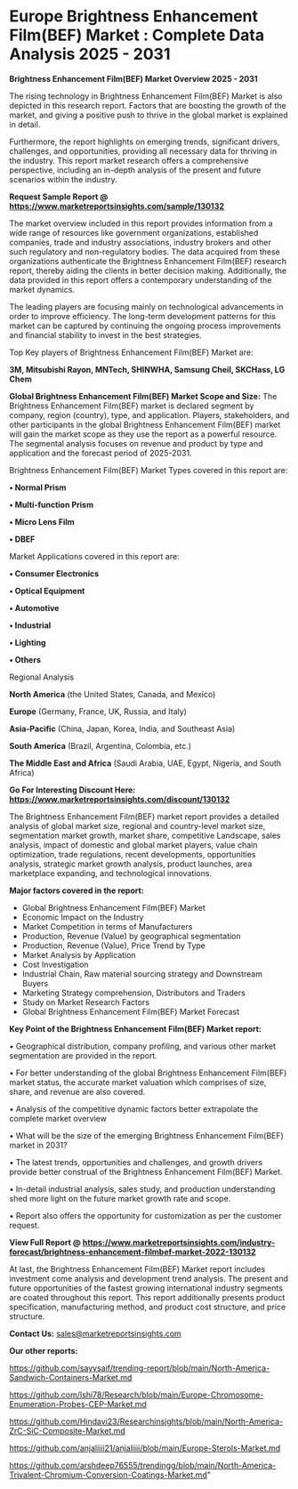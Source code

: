 # Europe Brightness Enhancement Film(BEF) Market : Complete Data Analysis 2025 - 2031

<Strong> Brightness Enhancement Film(BEF) Market Overview 2025 - 2031</strong>

The rising technology in Brightness Enhancement Film(BEF) Market is also depicted in this research report. Factors that are boosting the growth of the market, and giving a positive push to thrive in the global market is explained in detail.

Furthermore, the report highlights on emerging trends, significant drivers, challenges, and opportunities, providing all necessary data for thriving in the industry. This report market research offers a comprehensive perspective, including an in-depth analysis of the present and future scenarios within the industry.

<strong>Request Sample Report @ <a href=https://www.marketreportsinsights.com/sample/130132>https://www.marketreportsinsights.com/sample/130132</a></strong>

The market overview included in this report provides information from a wide range of resources like government organizations, established companies, trade and industry associations, industry brokers and other such regulatory and non-regulatory bodies. The data acquired from these organizations authenticate the Brightness Enhancement Film(BEF) research report, thereby aiding the clients in better decision making. Additionally, the data provided in this report offers a contemporary understanding of the market dynamics.

The leading players are focusing mainly on technological advancements in order to improve efficiency. The long-term development patterns for this market can be captured by continuing the ongoing process improvements and financial stability to invest in the best strategies.

Top Key players of Brightness Enhancement Film(BEF) Market are:

<strong>3M, Mitsubishi Rayon, MNTech, SHINWHA, Samsung Cheil, SKCHass, LG Chem</strong>

<strong><b>Global Brightness Enhancement Film(BEF) Market Scope and Size:</b></strong>
The Brightness Enhancement Film(BEF) market is declared segment by company, region (country), type, and application. Players, stakeholders, and other participants in the global Brightness Enhancement Film(BEF) market will gain the market scope as they use the report as a powerful resource. The segmental analysis focuses on revenue and product by type and application and the forecast period of 2025-2031.

Brightness Enhancement Film(BEF) Market Types covered in this report are:

<strong>• Normal Prism

• Multi-function Prism

• Micro Lens Film

• DBEF</strong>

Market Applications covered in this report are:

<strong>• Consumer Electronics

• Optical Equipment

• Automotive

• Industrial

• Lighting

• Others</strong> 

Regional Analysis

<strong>North America</strong> (the United States, Canada, and Mexico)

<strong>Europe</strong> (Germany, France, UK, Russia, and Italy)

<strong>Asia-Pacific</strong> (China, Japan, Korea, India, and Southeast Asia)

<strong>South America</strong> (Brazil, Argentina, Colombia, etc.)

<strong>The Middle East and Africa</strong> (Saudi Arabia, UAE, Egypt, Nigeria, and South Africa)

<strong>Go For Interesting Discount Here: <a href=https://www.marketreportsinsights.com/discount/130132>https://www.marketreportsinsights.com/discount/130132</a></strong>

The Brightness Enhancement Film(BEF) market report provides a detailed analysis of global market size, regional and country-level market size, segmentation market growth, market share, competitive Landscape, sales analysis, impact of domestic and global market players, value chain optimization, trade regulations, recent developments, opportunities analysis, strategic market growth analysis, product launches, area marketplace expanding, and technological innovations.

<strong><b>Major factors covered in the report:</b></strong>
<ul>
  <li>Global Brightness Enhancement Film(BEF) Market </li>
  <li>Economic Impact on the Industry</li>
  <li>Market Competition in terms of Manufacturers</li>
  <li>Production, Revenue (Value) by geographical segmentation</li>
  <li>Production, Revenue (Value), Price Trend by Type</li>
  <li>Market Analysis by Application</li>
  <li>Cost Investigation</li>
  <li>Industrial Chain, Raw material sourcing strategy and Downstream Buyers</li>
  <li>Marketing Strategy comprehension, Distributors and Traders</li>
  <li>Study on Market Research Factors</li>
  <li>Global Brightness Enhancement Film(BEF) Market Forecast</li>
</ul>

<strong><b>Key Point of the Brightness Enhancement Film(BEF) Market report:</b></strong>

• Geographical distribution, company profiling, and various other market segmentation are provided in the report.

• For better understanding of the global Brightness Enhancement Film(BEF) market status, the accurate market valuation which comprises of size, share, and revenue are also covered.

• Analysis of the competitive dynamic factors better extrapolate the complete market overview

• What will be the size of the emerging Brightness Enhancement Film(BEF) market in 2031?

• The latest trends, opportunities and challenges, and growth drivers provide better construal of the Brightness Enhancement Film(BEF) Market.

• In-detail industrial analysis, sales study, and production understanding shed more light on the future market growth rate and scope.

• Report also offers the opportunity for customization as per the customer request.

<strong><b>View Full Report @ <a href=https://www.marketreportsinsights.com/industry-forecast/brightness-enhancement-filmbef-market-2022-130132>https://www.marketreportsinsights.com/industry-forecast/brightness-enhancement-filmbef-market-2022-130132</a></b></strong>


At last, the Brightness Enhancement Film(BEF) Market report includes investment come analysis and development trend analysis. The present and future opportunities of the fastest growing international industry segments are coated throughout this report. This report additionally presents product specification, manufacturing method, and product cost structure, and price structure.

<strong>Contact Us:</strong>
sales@marketreportsinsights.com

<strong>Our other reports:</strong>

<a href=https://github.com/sayysaif/trending-report/blob/main/North-America-Sandwich-Containers-Market.md>https://github.com/sayysaif/trending-report/blob/main/North-America-Sandwich-Containers-Market.md</a>

<a href=https://github.com/Ishi78/Research/blob/main/Europe-Chromosome-Enumeration-Probes-CEP-Market.md>https://github.com/Ishi78/Research/blob/main/Europe-Chromosome-Enumeration-Probes-CEP-Market.md</a>

<a href=https://github.com/Hindavi23/Researchinsights/blob/main/North-America-ZrC-SiC-Composite-Market.md>https://github.com/Hindavi23/Researchinsights/blob/main/North-America-ZrC-SiC-Composite-Market.md</a>

<a href=https://github.com/anjaliiii21/anjaliiii/blob/main/Europe-Sterols-Market.md>https://github.com/anjaliiii21/anjaliiii/blob/main/Europe-Sterols-Market.md</a>

<a href=https://github.com/arshdeep76555/trendingg/blob/main/North-America-Trivalent-Chromium-Conversion-Coatings-Market.md>https://github.com/arshdeep76555/trendingg/blob/main/North-America-Trivalent-Chromium-Conversion-Coatings-Market.md</a>"
